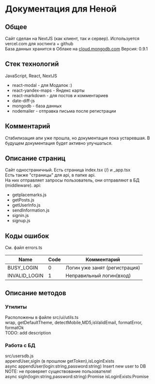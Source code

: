 <!-- FIXME: add normal docs! -->

# Документация для Неной

## Общее

Сайт сделан на NextJS (как клиент, так и сервер). Используется vercel.com для хостинга + github  
База данных хранится в Облаке на [cloud.mongodb.com](https://cloud.mongodb.com)
Версия: 0.9.1

## Стек технологий

JavaScript, React, NextJS

- react-modal - для Модалок :)
- react-yandex-maps - Яндекс карты
- react-markdown - для постов и комментариев
- date-diff-js
- mongodb - база данных
- nodemailer - отправка письма после регистрации

## Комментарий

Стабилизация апи уже прошла, но документация пока устаревшая.
В будущем документация будет активно улучшаться.

## Описание страниц

Сайт одностраничный. Есть страница index.tsx (/) и \_app.tsx  
Есть также "страницы" для api, в папке api.  
На них отправляет запросы пользователь, они отправляют в БД (middleware).
api:

- getplacemarks.js
- getPosts.js
- getUserInfo.js
- sendInformation.js
- signin.js
- signup.js

## Коды ошибок

См. файл errors.ts

| Name          | Code | Комментарий                   |
| ------------- | ---- | ----------------------------- |
| BUSY_LOGIN    | 0    | Логин уже занят (регистрация) |
| INVALID_LOGIN | 1    | Неправильный логин(вход)      |

## Описание методов

### Утилиты

Расположены в файле src/ui/utils.ts  
wrap, getDefaultTheme, detectMobile,MD5,isValidEmail, formatError, formatOk  
TODO: add description

### Работа с БД

src/usersdb.js  
appendUser,sigIn (в прошлом getToken),isLoginExists  
async appendUser(login:string,password:string)
Insert new user to DB  
NOTE: не проверяет существование пользователя!  
async sigIn(login:string,password:string):Promise<signInType>
isLoginExists:Promise<boolean>
